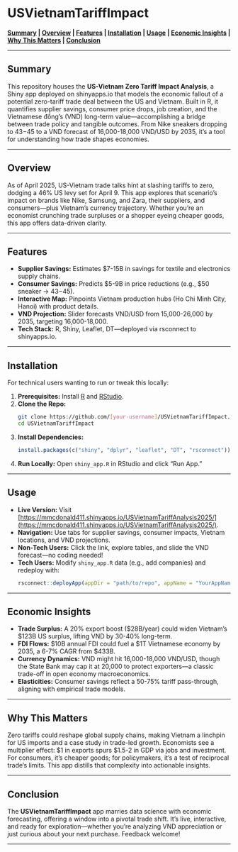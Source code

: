 # USVietnamTariffImpact

**[Summary](#summary) | [Overview](#overview) | [Features](#features) | [Installation](#installation) | [Usage](#usage) | [Economic Insights](#economic-insights) | [Why This Matters](#why-this-matters) | [Conclusion](#conclusion)**

---

## Summary
This repository houses the **US-Vietnam Zero Tariff Impact Analysis**, a Shiny app deployed on shinyapps.io that models the economic fallout of a potential zero-tariff trade deal between the US and Vietnam. Built in R, it quantifies supplier savings, consumer price drops, job creation, and the Vietnamese đồng’s (VND) long-term value—accomplishing a bridge between trade policy and tangible outcomes. From Nike sneakers dropping to $43-$45 to a VND forecast of 16,000-18,000 VND/USD by 2035, it’s a tool for understanding how trade shapes economies.

---

## Overview
As of April 2025, US-Vietnam trade talks hint at slashing tariffs to zero, dodging a 46% US levy set for April 9. This app explores that scenario’s impact on brands like Nike, Samsung, and Zara, their suppliers, and consumers—plus Vietnam’s currency trajectory. Whether you’re an economist crunching trade surpluses or a shopper eyeing cheaper goods, this app offers data-driven clarity.

---

## Features
- **Supplier Savings:** Estimates $7-15B in savings for textile and electronics supply chains.
- **Consumer Savings:** Predicts $5-9B in price reductions (e.g., $50 sneaker → $43-$45).
- **Interactive Map:** Pinpoints Vietnam production hubs (Ho Chi Minh City, Hanoi) with product details.
- **VND Projection:** Slider forecasts VND/USD from 15,000-26,000 by 2035, targeting 16,000-18,000.
- **Tech Stack:** R, Shiny, Leaflet, DT—deployed via rsconnect to shinyapps.io.

---

## Installation
For technical users wanting to run or tweak this locally:
1. **Prerequisites:** Install [R](https://www.r-project.org/) and [RStudio](https://rstudio.com/).
2. **Clone the Repo:**
   ```bash
   git clone https://github.com/[your-username]/USVietnamTariffImpact.git
   cd USVietnamTariffImpact
   ```
3. **Install Dependencies:**
   ```R
   install.packages(c("shiny", "dplyr", "leaflet", "DT", "rsconnect"))
   ```
4. **Run Locally:**
   Open `shiny_app.R` in RStudio and click “Run App.”

---

## Usage
- **Live Version:** Visit [https://mmcdonald411.shinyapps.io/USVietnamTariffAnalysis2025/](https://mmcdonald411.shinyapps.io/USVietnamTariffAnalysis2025/).
- **Navigation:** Use tabs for supplier savings, consumer impacts, Vietnam locations, and VND projections.
- **Non-Tech Users:** Click the link, explore tables, and slide the VND forecast—no coding needed!
- **Tech Users:** Modify `shiny_app.R` data (e.g., add companies) and redeploy with:
   ```R
   rsconnect::deployApp(appDir = "path/to/repo", appName = "YourAppName", account = "your-account")
   ```

---

## Economic Insights
- **Trade Surplus:** A 20% export boost ($28B/year) could widen Vietnam’s $123B US surplus, lifting VND by 30-40% long-term.
- **FDI Flows:** $10B annual FDI could fuel a $1T Vietnamese economy by 2035, a 6-7% CAGR from $433B.
- **Currency Dynamics:** VND might hit 16,000-18,000 VND/USD, though the State Bank may cap it at 20,000 to protect exporters—a classic trade-off in open economy macroeconomics.
- **Elasticities:** Consumer savings reflect a 50-75% tariff pass-through, aligning with empirical trade models.

---

## Why This Matters
Zero tariffs could reshape global supply chains, making Vietnam a linchpin for US imports and a case study in trade-led growth. Economists see a multiplier effect: $1 in exports spurs $1.5-2 in GDP via jobs and investment. For consumers, it’s cheaper goods; for policymakers, it’s a test of reciprocal trade’s limits. This app distills that complexity into actionable insights.

---

## Conclusion
The **USVietnamTariffImpact** app marries data science with economic forecasting, offering a window into a pivotal trade shift. It’s live, interactive, and ready for exploration—whether you’re analyzing VND appreciation or just curious about your next purchase. Feedback welcome!

---
